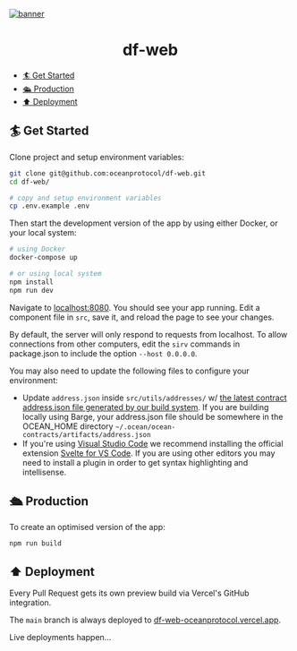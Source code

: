 [![banner](https://raw.githubusercontent.com/oceanprotocol/art/master/github/repo-banner%402x.png)](https://oceanprotocol.com)

<h1 align="center">df-web</h1>

- [🏄 Get Started](#-get-started)
- [🛳 Production](#-production)
- [⬆️ Deployment](#️-deployment)

## 🏄 Get Started

Clone project and setup environment variables:

```bash
git clone git@github.com:oceanprotocol/df-web.git
cd df-web/

# copy and setup environment variables
cp .env.example .env
```

Then start the development version of the app by using either Docker, or your local system:

```bash
# using Docker
docker-compose up

# or using local system
npm install
npm run dev
```

Navigate to [localhost:8080](http://localhost:5173). You should see your app running. Edit a component file in `src`, save it, and reload the page to see your changes.

By default, the server will only respond to requests from localhost. To allow connections from other computers, edit the `sirv` commands in package.json to include the option `--host 0.0.0.0`.

You may also need to update the following files to configure your environment:

- Update `address.json` inside `src/utils/addresses/` w/ [the latest contract address.json file generated by our build system](https://github.com/oceanprotocol/contracts/blob/main/addresses/address.json). If you are building locally using Barge, your address.json file should be somewhere in the OCEAN_HOME directory `~/.ocean/ocean-contracts/artifacts/address.json`
- If you're using [Visual Studio Code](https://code.visualstudio.com/) we recommend installing the official extension [Svelte for VS Code](https://marketplace.visualstudio.com/items?itemName=svelte.svelte-vscode). If you are using other editors you may need to install a plugin in order to get syntax highlighting and intellisense.

## 🛳 Production

To create an optimised version of the app:

```bash
npm run build
```

## ⬆️ Deployment

Every Pull Request gets its own preview build via Vercel's GitHub integration.

The `main` branch is always deployed to [df-web-oceanprotocol.vercel.app](df-web-oceanprotocol.vercel.app).

Live deployments happen...
